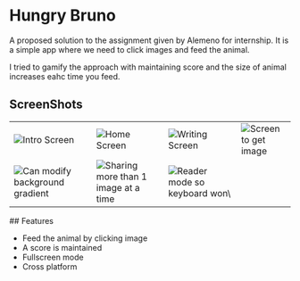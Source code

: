 
# Hungry Bruno

A proposed solution to the assignment given by Alemeno for internship.
It is a simple app where we need to click images and feed the animal. 
 
I tried to gamify the approach with maintaining score and the size of animal increases eahc time you feed.

## ScreenShots

<table>
    <tr>
        <td>
            <img src='images/intro.png' alt='Intro Screen'>
        </td>
        <td>
            <img src='images/home.png' alt='Home Screen'>
        </td>
        <td>
            <img src='images/writing.png' alt='Writing Screen'>
        </td>
        <td>
            <img src='images/share_image.png' alt='Screen to get image'>
        </td>
    </tr>
    <tr>
        <td>
            <img src='images/customize_color.png' alt='Can modify background gradient'>
        </td>
        <td>
            <img src='images/share_in_parts.png' alt='Sharing more than 1 image at a time'>
        </td>
        <td>
            <img src='images/reader_mode.png' alt='Reader mode so keyboard won\'t disturb you '>
        </td>
    </tr>
</table>
## Features

- Feed the animal by clicking image
- A score is maintained
- Fullscreen mode
- Cross platform


